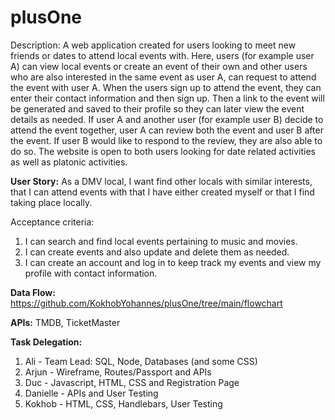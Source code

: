 # plusOne

Description: A web application created for users looking to meet new friends or dates to attend local events with. Here, users (for example user A) can view local events or create an event of their own and other users who are also interested in the same event as user A, can request to attend the event with user A. When the users sign up to attend the event, they can enter their contact information and then sign up. Then a link to the event will be generated and saved to their profile so they can later view the event details as needed. If user A and another user (for example user B) decide to attend the event together, user A can review both the event and user B after the event. If user B would like to respond to the review, they are also able to do so. The website is open to both users looking for date related activities as well as platonic activities. 

**User Story:** As a DMV local, I want find other locals with similar interests, that I can attend events with that I have either created myself or that I find taking place locally.

Acceptance criteria: 
1) I can search and find local events pertaining to music and movies.
2) I can create events and also update and delete them as needed.
3) I can create an account and log in to keep track my events and view my profile with contact information.


**Data Flow:** https://github.com/KokhobYohannes/plusOne/tree/main/flowchart

**APIs:** TMDB, TicketMaster

**Task Delegation:**
1) Ali - Team Lead: SQL, Node, Databases (and some CSS)
2) Arjun - Wireframe, Routes/Passport and APIs
3) Duc - Javascript, HTML, CSS and Registration Page
4) Danielle - APIs and User Testing
5) Kokhob - HTML, CSS, Handlebars, User Testing
